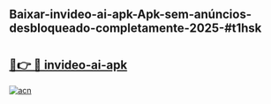 ## Baixar-invideo-ai-apk-Apk-sem-anúncios-desbloqueado-completamente-2025-#t1hsk

# <h2><a href="https://ainizakaria.my?title=invideo-ai-apk&ref=20M">🔗👉 🔴 invideo-ai-apk</a></h2>

[![acn](https://github.com/user-attachments/assets/0f9c940e-d8b0-45ae-aac7-cd30a18b3e1c)](https://ainizakaria.my?title=invideo-ai-apk&ref=20M)

